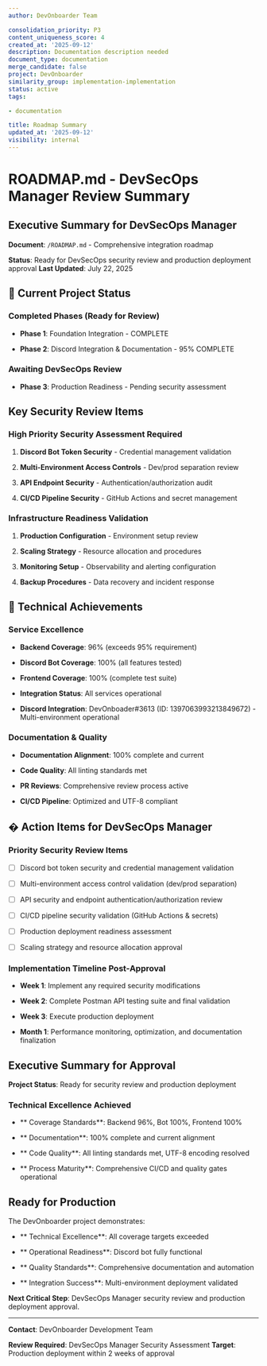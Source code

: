 ```yaml
---
author: DevOnboarder Team

consolidation_priority: P3
content_uniqueness_score: 4
created_at: '2025-09-12'
description: Documentation description needed
document_type: documentation
merge_candidate: false
project: DevOnboarder
similarity_group: implementation-implementation
status: active
tags:

- documentation

title: Roadmap Summary
updated_at: '2025-09-12'
visibility: internal
---
```


# ROADMAP.md - DevSecOps Manager Review Summary

##  **Executive Summary for DevSecOps Manager**

**Document**: `/ROADMAP.md` - Comprehensive integration roadmap

**Status**: Ready for DevSecOps security review and production deployment approval
**Last Updated**: July 22, 2025

## 🎯 **Current Project Status**

###  **Completed Phases (Ready for Review)**

- **Phase 1**: Foundation Integration -  COMPLETE

- **Phase 2**: Discord Integration & Documentation -  95% COMPLETE

###  **Awaiting DevSecOps Review**

- **Phase 3**: Production Readiness - Pending security assessment

##  **Key Security Review Items**

### **High Priority Security Assessment Required**

1. **Discord Bot Token Security** - Credential management validation

2. **Multi-Environment Access Controls** - Dev/prod separation review

3. **API Endpoint Security** - Authentication/authorization audit

4. **CI/CD Pipeline Security** - GitHub Actions and secret management

### **Infrastructure Readiness Validation**

1. **Production Configuration** - Environment setup review

2. **Scaling Strategy** - Resource allocation and procedures

3. **Monitoring Setup** - Observability and alerting configuration

4. **Backup Procedures** - Data recovery and incident response

## 🎯 **Technical Achievements**

### **Service Excellence**

- **Backend Coverage**: 96% (exceeds 95% requirement)

- **Discord Bot Coverage**: 100% (all features tested)

- **Frontend Coverage**: 100% (complete test suite)

- **Integration Status**: All services operational

- **Discord Integration**: DevOnboader#3613 (ID: 1397063993213849672) - Multi-environment operational

### **Documentation & Quality**

- **Documentation Alignment**: 100% complete and current

- **Code Quality**: All linting standards met

- **PR Reviews**: Comprehensive review process active

- **CI/CD Pipeline**: Optimized and UTF-8 compliant

## � **Action Items for DevSecOps Manager**

### **Priority Security Review Items**

- [ ] Discord bot token security and credential management validation

- [ ] Multi-environment access control validation (dev/prod separation)

- [ ] API security and endpoint authentication/authorization review

- [ ] CI/CD pipeline security validation (GitHub Actions & secrets)

- [ ] Production deployment readiness assessment

- [ ] Scaling strategy and resource allocation approval

### **Implementation Timeline Post-Approval**

- **Week 1**: Implement any required security modifications

- **Week 2**: Complete Postman API testing suite and final validation

- **Week 3**: Execute production deployment

- **Month 1**: Performance monitoring, optimization, and documentation finalization

##  **Executive Summary for Approval**

**Project Status**: Ready for security review and production deployment

### **Technical Excellence Achieved**

- ** Coverage Standards**: Backend 96%, Bot 100%, Frontend 100%

- ** Documentation**: 100% complete and current alignment

- ** Code Quality**: All linting standards met, UTF-8 encoding resolved

- ** Process Maturity**: Comprehensive CI/CD and quality gates operational

##  **Ready for Production**

The DevOnboarder project demonstrates:

- ** Technical Excellence**: All coverage targets exceeded

- ** Operational Readiness**: Discord bot fully functional

- ** Quality Standards**: Comprehensive documentation and automation

- ** Integration Success**: Multi-environment deployment validated

**Next Critical Step**: DevSecOps Manager security review and production deployment approval.

---

**Contact**: DevOnboarder Development Team

**Review Required**: DevSecOps Manager Security Assessment
**Target**: Production deployment within 2 weeks of approval

